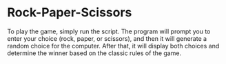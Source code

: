 # Rock-Paper-Scissors

To play the game, simply run the script. The program will prompt you to enter your choice (rock, paper, or scissors), and then it will generate a random choice for the computer. After that, it will display both choices and determine the winner based on the classic rules of the game.
